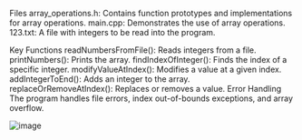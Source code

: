 Files
array_operations.h: Contains function prototypes and implementations for array operations.
main.cpp: Demonstrates the use of array operations.
123.txt: A file with integers to be read into the program.

Key Functions
readNumbersFromFile(): Reads integers from a file.
printNumbers(): Prints the array.
findIndexOfInteger(): Finds the index of a specific integer.
modifyValueAtIndex(): Modifies a value at a given index.
addIntegerToEnd(): Adds an integer to the array.
replaceOrRemoveAtIndex(): Replaces or removes a value.
Error Handling
The program handles file errors, index out-of-bounds exceptions, and array overflow.

![image](https://github.com/user-attachments/assets/a59266cd-ae26-4473-b3f4-98d6fd3f90fc)
